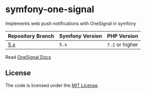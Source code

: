 # symfony-one-signal

Implements web push notifications with OneSignal in symfony

| Repository Branch | Symfony Version | PHP Version     |
|-------------------|-----------------|-----------------|
| [5.x][1]          | `5.x`           | `7.2` or higher |

[1]: https://github.com/habibun/symfony-one-signal/tree/5.x

Read [OneSignal Docs](https://documentation.onesignal.com/docs)

## License
The code is licensed under the [MIT License](https://github.com/habibun/symfony-cache/blob/master/LICENSE).
